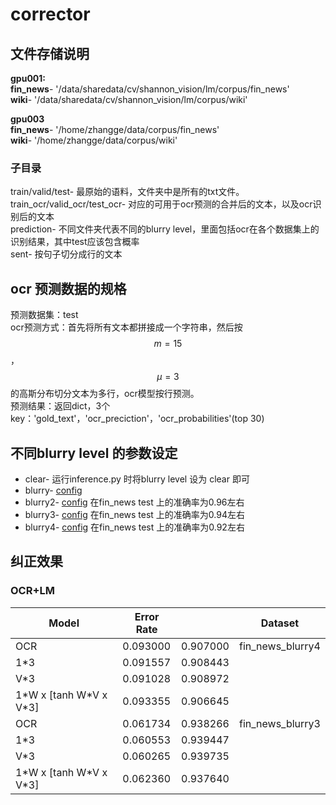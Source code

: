 # corrector

## 文件存储说明

**gpu001:**  
**fin_news**- '/data/sharedata/cv/shannon_vision/lm/corpus/fin_news'  
**wiki**- '/data/sharedata/cv/shannon_vision/lm/corpus/wiki'  

**gpu003**  
**fin_news**- '/home/zhangge/data/corpus/fin_news'  
**wiki**- '/home/zhangge/data/corpus/wiki'  

### 子目录
train/valid/test- 最原始的语料，文件夹中是所有的txt文件。  
train_ocr/valid_ocr/test_ocr- 对应的可用于ocr预测的合并后的文本，以及ocr识别后的文本  
prediction- 不同文件夹代表不同的blurry level，里面包括ocr在各个数据集上的识别结果，其中test应该包含概率  
sent- 按句子切分成行的文本

## ocr 预测数据的规格
预测数据集：test  
ocr预测方式：首先将所有文本都拼接成一个字符串，然后按 $$m=15$$ ， $$\mu=3$$ 的高斯分布切分文本为多行，ocr模型按行预测。  
预测结果：返回dict，3个key：'gold_text'，'ocr_preciction'，'ocr_probabilities'(top 30)  


## 不同blurry level 的参数设定
* clear- 运行inference.py 时将blurry level 设为 clear 即可  
* blurry- [config](./config/blurry.py)   
* blurry2- [config](./config/blurry2.py) 在fin_news test 上的准确率为0.96左右  
* blurry3- [config](./config/blurry3.py) 在fin_news test 上的准确率为0.94左右  
* blurry4- [config](./config/blurry4.py) 在fin_news test 上的准确率为0.92左右  

## 纠正效果
### OCR+LM
|Model |Error Rate |        | Dataset        |
|------|-----------|--------|----------------|
|OCR   |0.093000   |0.907000|fin_news_blurry4|
|1\*3  |0.091557   |0.908443|                |
|V\*3  |0.091028   |0.908972|                |
|1\*W x \[tanh W\*V x V\*3\]  |0.093355   |0.906645|                |
|OCR   |0.061734   |0.938266|fin_news_blurry3|
|1\*3  |0.060553   |0.939447|                |
|V\*3  |0.060265   |0.939735|                |
|1\*W x \[tanh W\*V x V\*3\]  |0.062360   |0.937640|                |
